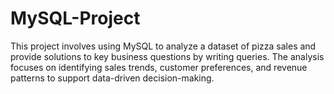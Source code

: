 # MySQL-Project
This project involves using MySQL to analyze a dataset of pizza sales and provide solutions to key business questions by writing queries. The analysis focuses on identifying sales trends, customer preferences, and revenue patterns to support data-driven decision-making.
